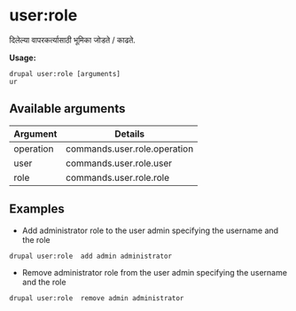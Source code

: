 # user:role
दिलेल्या वापरकर्त्यासाठी भूमिका जोडते / काढते.

**Usage:**
```
drupal user:role [arguments]
ur
```

## Available arguments
Argument | Details
---------|-------------
operation | commands.user.role.operation
user | commands.user.role.user
role | commands.user.role.role

## Examples
* Add administrator role to the user admin specifying the username and the role
```
drupal user:role  add admin administrator
```
* Remove administrator role from the user admin specifying the username and the role
```
drupal user:role  remove admin administrator
```
